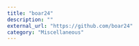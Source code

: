 ```yaml
---
title: "boar24"
description: ""
external_url: "https://github.com/boar24"
category: "Miscellaneous"
---
```

